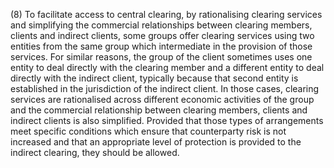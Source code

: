 (8) To facilitate access to central clearing, by rationalising clearing services and simplifying the commercial relationships between clearing members, clients and indirect clients, some groups offer clearing services using two entities from the same group which intermediate in the provision of those services. For similar reasons, the group of the client sometimes uses one entity to deal directly with the clearing member and a different entity to deal directly with the indirect client, typically because that second entity is established in the jurisdiction of the indirect client. In those cases, clearing services are rationalised across different economic activities of the group and the commercial relationship between clearing members, clients and indirect clients is also simplified. Provided that those types of arrangements meet specific conditions which ensure that counterparty risk is not increased and that an appropriate level of protection is provided to the indirect clearing, they should be allowed.